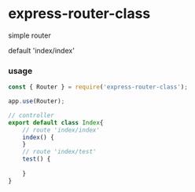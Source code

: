 # express-router-class

simple router

default 'index/index'

### usage
```js
const { Router } = require('express-router-class');

app.use(Router);
```

```js
// controller
export default class Index{
    // route 'index/index'
    index() {
    }
    // route 'index/test'
    test() {
        
    }
}
```